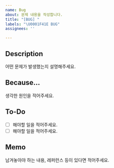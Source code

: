 ```yaml
---
name: Bug
about: 문제 내용을 작성합니다.
title: "[BUG] "
labels: "\U0001F41E BUG"
assignees: ''

---
```


## Description

어떤 문제가 발생했는지 설명해주세요.

## Because...

생각한 원인을 적어주세요.

## To-Do

- [ ] 해야할 일을 적어주세요.
- [ ] 해야할 일을 적어주세요.

## Memo

남겨놓아야 하는 내용, 레퍼런스 등이 있다면 적어주세요.
